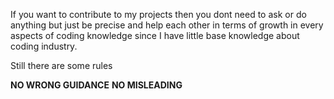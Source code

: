 If you want to contribute to my projects then you dont need to ask or do anything but just be precise and help each other in terms of growth in every aspects of coding knowledge since I have little base knowledge about coding industry.

Still there are some rules

**NO WRONG GUIDANCE**
**NO MISLEADING**
